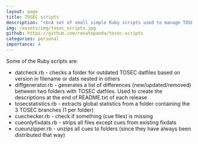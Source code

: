 ```yaml
---
layout: page
title: TOSEC scripts
description: "<b>A set of small simple Ruby scripts used to manage TOSEC datfiles</b> | The Old School Emulation Center | 2018" 
img: /assets/img/tosec_scripts.jpg
github: https://github.com/renatopanda/tosec-scripts
categories: personal
importance: 4
---
```


Some of the Ruby scripts are:
* datcheck.rb - checks a folder for outdated TOSEC datfiles based on version in filename or dats nested in others
* diffgenerator.rb - generates a list of differences (new/updated/removed) between two folders with TOSEC datfiles. Used to create the descriptions at the end of README.txt of each release
* tosecstatistics.rb - extracts global statistics from a folder containing the 3 TOSEC branches (1 per folder)
* cuechecker.rb - check if something (cue files) is missing
* cueonlyfixdats.rb - strips all files except cues from existing fixdats
* cueunzipper.rb - unzips all cues to folders (since they have always been distributed that way)
